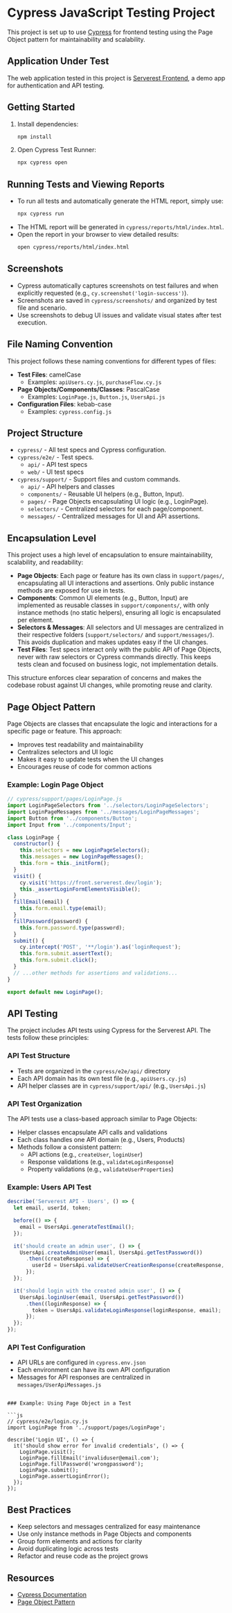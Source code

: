 # Cypress JavaScript Testing Project

This project is set up to use [Cypress](https://www.cypress.io/) for frontend testing using the Page Object pattern for maintainability and scalability.

## Application Under Test

The web application tested in this project is [Serverest Frontend](https://front.serverest.dev/login), a demo app for authentication and API testing.

## Getting Started

1. Install dependencies:
   ```bash
   npm install
   ```
2. Open Cypress Test Runner:
   ```bash
   npx cypress open
   ```

## Running Tests and Viewing Reports

- To run all tests and automatically generate the HTML report, simply use:
  ```bash
  npx cypress run
  ```
- The HTML report will be generated in `cypress/reports/html/index.html`.
- Open the report in your browser to view detailed results:
  ```bash
  open cypress/reports/html/index.html
  ```

## Screenshots

- Cypress automatically captures screenshots on test failures and when explicitly requested (e.g., `cy.screenshot('login-success')`).
- Screenshots are saved in `cypress/screenshots/` and organized by test file and scenario.
- Use screenshots to debug UI issues and validate visual states after test execution.

## File Naming Convention

This project follows these naming conventions for different types of files:

- **Test Files**: camelCase
  - Examples: `apiUsers.cy.js`, `purchaseFlow.cy.js`
- **Page Objects/Components/Classes**: PascalCase
  - Examples: `LoginPage.js`, `Button.js`, `UsersApi.js`
- **Configuration Files**: kebab-case
  - Examples: `cypress.config.js`

## Project Structure
- `cypress/` - All test specs and Cypress configuration.
- `cypress/e2e/` - Test specs.
  - `api/` - API test specs
  - `web/` - UI test specs
- `cypress/support/` - Support files and custom commands.
  - `api/` - API helpers and classes
  - `components/` - Reusable UI helpers (e.g., Button, Input).
  - `pages/` - Page Objects encapsulating UI logic (e.g., LoginPage).
  - `selectors/` - Centralized selectors for each page/component.
  - `messages/` - Centralized messages for UI and API assertions.

## Encapsulation Level

This project uses a high level of encapsulation to ensure maintainability, scalability, and readability:

- **Page Objects**: Each page or feature has its own class in `support/pages/`, encapsulating all UI interactions and assertions. Only public instance methods are exposed for use in tests.
- **Components**: Common UI elements (e.g., Button, Input) are implemented as reusable classes in `support/components/`, with only instance methods (no static helpers), ensuring all logic is encapsulated per element.
- **Selectors & Messages**: All selectors and UI messages are centralized in their respective folders (`support/selectors/` and `support/messages/`). This avoids duplication and makes updates easy if the UI changes.
- **Test Files**: Test specs interact only with the public API of Page Objects, never with raw selectors or Cypress commands directly. This keeps tests clean and focused on business logic, not implementation details.

This structure enforces clear separation of concerns and makes the codebase robust against UI changes, while promoting reuse and clarity.

## Page Object Pattern

Page Objects are classes that encapsulate the logic and interactions for a specific page or feature. This approach:
- Improves test readability and maintainability
- Centralizes selectors and UI logic
- Makes it easy to update tests when the UI changes
- Encourages reuse of code for common actions

### Example: Login Page Object

```js
// cypress/support/pages/LoginPage.js
import LoginPageSelectors from '../selectors/LoginPageSelectors';
import LoginPageMessages from '../messages/LoginPageMessages';
import Button from '../components/Button';
import Input from '../components/Input';

class LoginPage {
  constructor() {
    this.selectors = new LoginPageSelectors();
    this.messages = new LoginPageMessages();
    this.form = this._initForm();
  }
  visit() {
    cy.visit('https://front.serverest.dev/login');
    this._assertLoginFormElementsVisible();
  }
  fillEmail(email) {
    this.form.email.type(email);
  }
  fillPassword(password) {
    this.form.password.type(password);
  }
  submit() {
    cy.intercept('POST', '**/login').as('loginRequest');
    this.form.submit.assertText();
    this.form.submit.click();
  }
  // ...other methods for assertions and validations...
}

export default new LoginPage();
```

## API Testing

The project includes API tests using Cypress for the Serverest API. The tests follow these principles:

### API Test Structure
- Tests are organized in the `cypress/e2e/api/` directory
- Each API domain has its own test file (e.g., `apiUsers.cy.js`)
- API helper classes are in `cypress/support/api/` (e.g., `UsersApi.js`)

### API Test Organization
The API tests use a class-based approach similar to Page Objects:
- Helper classes encapsulate API calls and validations
- Each class handles one API domain (e.g., Users, Products)
- Methods follow a consistent pattern:
  - API actions (e.g., `createUser`, `loginUser`)
  - Response validations (e.g., `validateLoginResponse`)
  - Property validations (e.g., `validateUserProperties`)

### Example: Users API Test

```javascript
describe('Serverest API - Users', () => {
  let email, userId, token;

  before(() => {
    email = UsersApi.generateTestEmail();
  });

  it('should create an admin user', () => {
    UsersApi.createAdminUser(email, UsersApi.getTestPassword())
      .then((createResponse) => {
        userId = UsersApi.validateUserCreationResponse(createResponse, email);
      });
  });

  it('should login with the created admin user', () => {
    UsersApi.loginUser(email, UsersApi.getTestPassword())
      .then((loginResponse) => {
        token = UsersApi.validateLoginResponse(loginResponse, email);
      });
  });
});
```

### API Test Configuration
- API URLs are configured in `cypress.env.json`
- Each environment can have its own API configuration
- Messages for API responses are centralized in `messages/UserApiMessages.js`
```

### Example: Using Page Object in a Test

```js
// cypress/e2e/login.cy.js
import LoginPage from '../support/pages/LoginPage';

describe('Login UI', () => {
  it('should show error for invalid credentials', () => {
    LoginPage.visit();
    LoginPage.fillEmail('invaliduser@email.com');
    LoginPage.fillPassword('wrongpassword');
    LoginPage.submit();
    LoginPage.assertLoginError();
  });
});
```

## Best Practices
- Keep selectors and messages centralized for easy maintenance
- Use only instance methods in Page Objects and components
- Group form elements and actions for clarity
- Avoid duplicating logic across tests
- Refactor and reuse code as the project grows

## Resources
- [Cypress Documentation](https://docs.cypress.io/)
- [Page Object Pattern](https://martinfowler.com/bliki/PageObject.html)
